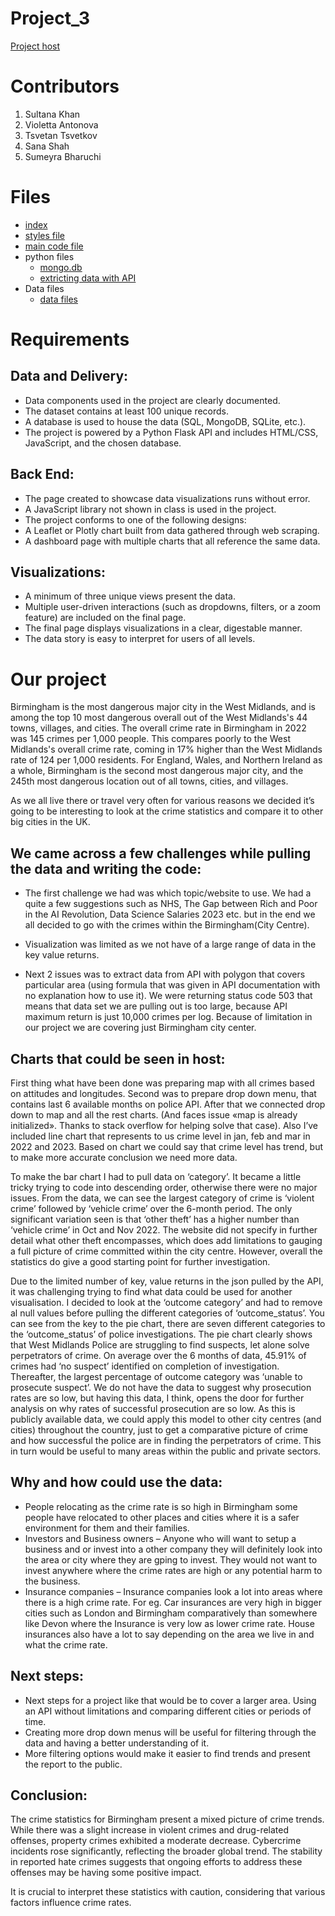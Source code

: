 # Project_3

[Project host](https://violettaantonova.github.io/Project_3/)

# Contributors
1. Sultana Khan
2. Violetta Antonova
3. Tsvetan Tsvetkov
4. Sana Shah
5. Sumeyra Bharuchi

# Files
  - [index](index.html)
  - [styles file](static/css/style.css)
  - [main code file](static/js/plots.js)
  - python files
    - [mongo.db](python/Crime_in_UK.ipynb)
    - [extricting data with API](python/extracting_data.ipynb)
  - Data files
    - [data files](static/data)

# Requirements
## Data and Delivery:

 - Data components used in the project are clearly documented.
 - The dataset contains at least 100 unique records. 
 - A database is used to house the data (SQL, MongoDB, SQLite, etc.).
 - The project is powered by a Python Flask API and includes HTML/CSS, JavaScript, and the chosen database. 

## Back End: 

 - The page created to showcase data visualizations runs without error. 
 - A JavaScript library not shown in class is used in the project. 
 - The project conforms to one of the following designs: 
 - A Leaflet or Plotly chart built from data gathered through web scraping.
 - A dashboard page with multiple charts that all reference the same data.
 
## Visualizations: 

 - A minimum of three unique views present the data. 
 - Multiple user-driven interactions (such as dropdowns, filters, or a zoom feature) are included on the final page. 
 - The final page displays visualizations in a clear, digestable manner. 
 - The data story is easy to interpret for users of all levels. 

# Our project 
Birmingham is the most dangerous major city in the West Midlands, and is among the top 10 most dangerous overall out of the West Midlands's 44 towns, villages, and cities. The overall crime rate in Birmingham in 2022 was 145 crimes per 1,000 people. This compares poorly to the West Midlands's overall crime rate, coming in 17% higher than the West Midlands rate of 124 per 1,000 residents. For England, Wales, and Northern Ireland as a whole, Birmingham is the second most dangerous major city, and the 245th most dangerous location out of all towns, cities, and villages.

As we all live there or travel very often for various reasons we decided it’s going to be interesting to look at the crime statistics and compare it to other big cities in the UK.

## We came across a few challenges while pulling the data and writing the code:

  - The first challenge we had was which topic/website to use. We had a quite a few suggestions such as NHS, The Gap between Rich and Poor in the AI Revolution, Data Science Salaries 2023 etc. but in the end we all decided to go with the crimes within the Birmingham(City Centre).

  - Visualization was limited as we not have of a large range of data in the key value returns.

  - Next 2 issues was to extract data from API with polygon that covers particular area (using formula that was given in API documentation with no explanation how to use it). We were returning status code 503 that means that data set we are pulling out is too large, because API maximum return is just 10,000 crimes per log. Because of limitation in our project we are covering just Birmingham city center.

## Charts that could be seen in host:

First thing what have been done was preparing map with all crimes based on attitudes and longitudes. Second was to prepare drop down menu, that contains last 6 available months on police API. After that we connected drop down to map and all the rest charts. (And faces issue «map is already initialized». Thanks to stack overflow for helping solve that case). Also I’ve included line chart that represents to us crime level in jan, feb and mar in 2022 and 2023. Based on chart we could say that crime level has trend, but to make more accurate conclusion we need more data.

To make the bar chart I had to pull data on ‘category’. It became a little tricky trying to code into descending order, otherwise there were no major issues.
From the data, we can see the largest category of crime is ‘violent crime’ followed by ‘vehicle crime’ over the 6-month period. The only significant variation seen is that ‘other theft’ has a higher number than ‘vehicle crime’ in Oct and Nov 2022. The website did not specify in further detail what other theft encompasses, which does add limitations to gauging a full picture of crime committed within the city centre. However, overall the statistics do give a good starting point for further investigation.

Due to the limited number of key, value returns in the json pulled by the API, it was challenging trying to find what data could be used for another visualisation.
I decided to look at the ‘outcome category’ and had to remove al null values before pulling the different categories of ‘outcome_status’. You can see from the key to the pie chart, there are seven different categories to the ‘outcome_status’ of police investigations.
The pie chart clearly shows that West Midlands Police are struggling to find suspects, let alone solve perpetrators of crime. On average over the 6 months of data, 45.91% of crimes had ‘no suspect’ identified on completion of investigation. Thereafter, the largest percentage of outcome category was ‘unable to prosecute suspect’. We do not have the data to suggest why prosecution rates are so low, but having this data, I think, opens the door for further analysis on why rates of successful prosecution are so low.
As this is publicly available data, we could apply this model to other city centres (and cities) throughout the country, just to get a comparative picture of crime and how successful the police are in finding the perpetrators of crime. This in turn would be useful to many areas within the public and private sectors.

## Why and how could use the data:

 - People relocating as the crime rate is so high in Birmingham some people have relocated to other places and cities where it is a safer environment for them and their families.
 - Investors and Business owners – Anyone who will want to setup a business and or invest into a other company they will definitely look into the area or city where they are gping to invest. They would not want to invest anywhere where the crime rates are high or any potential harm to the business.
  - Insurance companies – Insurance companies look a lot into areas where there is a high crime rate. For eg. Car insurances are very high in bigger cities such as London and Birmingham comparatively than somewhere like Devon where the Insurance is very low as lower crime rate. House insurances also have a lot to say depending on the area we live in and what the crime rate.

## Next steps:

 - Next steps for a project like that would be to cover a larger area. Using an API without limitations and comparing different cities or periods of time. 
 - Creating more drop down menus will be useful for filtering through the data and having a better understanding of it.
 - More filtering options would make it easier to find trends and present the report to the public.

## Conclusion:

The crime statistics for Birmingham present a mixed picture of crime trends. 
While there was a slight increase in violent crimes and drug-related offenses, property crimes exhibited a moderate decrease. 
Cybercrime incidents rose significantly, reflecting the broader global trend. 
The stability in reported hate crimes suggests that ongoing efforts to address these offenses may be having some positive impact.

It is crucial to interpret these statistics with caution, considering that various factors influence crime rates. 


